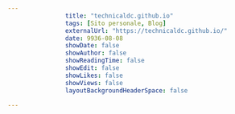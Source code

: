 ---
                title: "technicaldc.github.io"
                tags: [Sito personale, Blog]
                externalUrl: "https://technicaldc.github.io/"
                date: 9936-08-08
                showDate: false
                showAuthor: false
                showReadingTime: false
                showEdit: false
                showLikes: false
                showViews: false
                layoutBackgroundHeaderSpace: false
                ---

